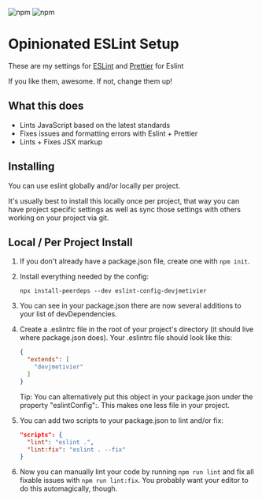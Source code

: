 ![npm](https://img.shields.io/npm/v/eslint-config-devjmetivier.svg)
![npm](https://img.shields.io/npm/dt/eslint-config-devjmetivier.svg)

# Opinionated ESLint Setup

These are my settings for [ESLint](https://eslint.org/) and [Prettier](https://prettier.io/) for Eslint

If you like them, awesome. If not, change them up!

## What this does

* Lints JavaScript based on the latest standards
* Fixes issues and formatting errors with Eslint + Prettier
* Lints + Fixes JSX markup

## Installing
You can use eslint globally and/or locally per project.

It's usually best to install this locally once per project, that way you can have project specific settings as well as sync those settings with others working on your project via git.

## Local / Per Project Install
1. If you don't already have a package.json file, create one with `npm init`.

2. Install everything needed by the config:

    `npx install-peerdeps --dev eslint-config-devjmetivier`

3. You can see in your package.json there are now several additions to your list of devDependencies.

4. Create a .eslintrc file in the root of your project's directory (it should live where package.json does). Your .eslintrc file should look like this:

    ```json
    {
      "extends": [
        "devjmetivier"
      ]
    }
    ```

    Tip: You can alternatively put this object in your package.json under the property "eslintConfig":. This makes one less file in your project.

5. You can add two scripts to your package.json to lint and/or fix:

    ```json
    "scripts": {
      "lint": "eslint .",
      "lint:fix": "eslint . --fix"
    }
    ```

6. Now you can manually lint your code by running `npm run lint` and fix all fixable issues with `npm run lint:fix`. You probably want your editor to do this automagically, though.
